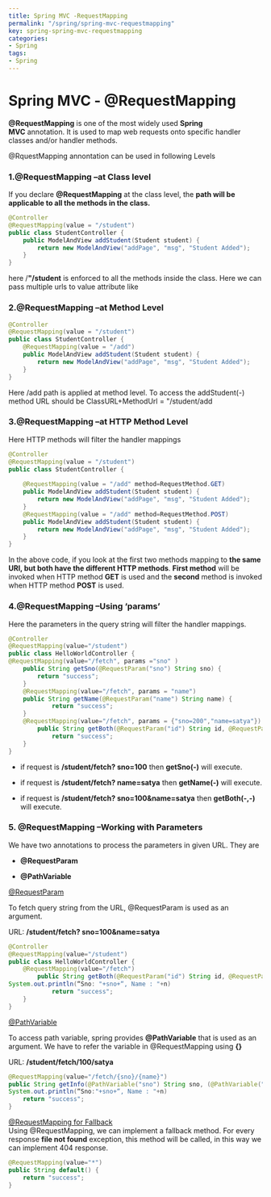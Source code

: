 ```yaml
---
title: Spring MVC -RequestMapping
permalink: "/spring/spring-mvc-requestmapping"
key: spring-spring-mvc-requestmapping
categories:
- Spring
tags:
- Spring
---
```


Spring MVC - @RequestMapping
===============================

**@RequestMapping** is one of the most widely used **Spring
MVC** annotation. It is used to map web requests onto specific handler classes
and/or handler methods.

@RquestMapping annontation can be used in following Levels

### 1.@RequestMapping –at Class level

If you declare **@RequestMapping** at the class level, the **path will be
applicable to all the methods in the class.**
```java
@Controller
@RequestMapping(value = "/student")
public class StudentController {
	public ModelAndView addStudent(Student student) {
		return new ModelAndView("addPage", "msg", "Student Added");
	}
}
```
here /**"/student** is enforced to all the methods inside the class. Here we can
pass multiple urls to value attribute like



### 2.@RequestMapping –at Method Level
```java
@Controller
@RequestMapping(value = "/student")
public class StudentController {
	@RequestMapping(value = "/add")
	public ModelAndView addStudent(Student student) {
		return new ModelAndView("addPage", "msg", "Student Added");
	}
}
```
Here /add path is applied at method level. To access the addStudent(-) method
URL should be ClassURL+MethodUrl = "/student/add



### 3.@RequestMapping –at HTTP Method Level

Here HTTP methods will filter the handler mappings
```java
@Controller
@RequestMapping(value = "/student")
public class StudentController {
    
    @RequestMapping(value = "/add" method=RequestMethod.GET)
    public ModelAndView addStudent(Student student) {        
        return new ModelAndView("addPage", "msg", "Student Added");        
    }
    @RequestMapping(value = "/add" method=RequestMethod.POST)
    public ModelAndView addStudent(Student student) {        
        return new ModelAndView("addPage", "msg", "Student Added");        
    }    
}
```
In the above code, if you look at the first two methods mapping to **the same
URI, but both have the different HTTP methods**. **First method** will be
invoked when HTTP method **GET** is used and the **second** method is invoked
when HTTP method **POST** is used. 



### 4.@RequestMapping –Using ‘params’

Here the parameters in the query string will filter the handler mappings.
```java
@Controller
@RequestMapping(value="/student")
public class HelloWorldController {
@RequestMapping(value="/fetch", params ="sno" )
	public String getSno(@RequestParam("sno") String sno) {
		return "success";
	}
	@RequestMapping(value="/fetch", params = "name")
	public String getName(@RequestParam("name") String name) {
			return "success";
	}
	@RequestMapping(value="/fetch", params = {"sno=200","name=satya"})
    	public String getBoth(@RequestParam("id") String id, @RequestParam("name") String n) {
			return "success";
	}
}
```

-   if request is **/student/fetch? sno=100** then **getSno(-)** will execute.

-   if request is **/student/fetch? name=satya** then **getName(-)** will
    execute.

-   if request is **/student/fetch? sno=100&name=satya** then **getBoth(-,-)**
    will execute.



### 5. @RequestMapping –Working with Parameters

We have two annotations to process the parameters in given URL. They are

-   **@RequestParam**

-   **@PathVariable**



<u>@RequestParam</u>

To fetch query string from the URL, @RequestParam is used as an argument.

URL: **/student/fetch? sno=100&name=satya**
```java
@Controller
@RequestMapping(value="/student")
public class HelloWorldController {
	@RequestMapping(value="/fetch")
    	public String getBoth(@RequestParam("id") String id, @RequestParam("name") String n) {
System.out.println(“Sno: "+sno+“, Name : "+n)
			return "success";
	}
}
```


<u>@PathVariable</u>

To access path variable, spring provides **@PathVariable** that is used as an
argument. We have to refer the variable in @RequestMapping using **{}**

URL: **/student/fetch/100/satya**
```java
@RequestMapping(value="/fetch/{sno}/{name}")
public String getInfo(@PathVariable("sno") String sno, (@PathVariable("sno") String n ) {
System.out.println(“Sno:"+sno+“, Name : "+n)
   	return "success";
}
```


<u>@RequestMapping for Fallback</u>  
Using @RequestMapping, we can implement a fallback method. For every
response **file not found** exception, this method will be called, in this way
we can implement 404 response.
```java
@RequestMapping(value="*")
public String default() {
    return "success";
}
```

